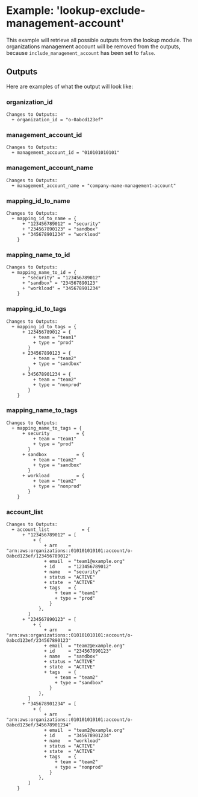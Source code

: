 # Example: 'lookup-exclude-management-account'

This example will retrieve all possible outputs from the lookup module.
The organizations management account will be removed from the outputs, because `include_management_account` has been set to `false`.

## Outputs

Here are examples of what the output will look like:

### organization_id

```text
Changes to Outputs:
  + organization_id = "o-0abcd123ef"
```

### management_account_id

```text
Changes to Outputs:
  + management_account_id = "010101010101"
```

### management_account_name

```text
Changes to Outputs:
  + management_account_name = "company-name-management-account"
```

### mapping_id_to_name

```text
Changes to Outputs:
  + mapping_id_to_name = {
      + "123456789012" = "security"
      + "234567890123" = "sandbox"
      + "345678901234" = "workload"
    }
```

### mapping_name_to_id

```text
Changes to Outputs:
  + mapping_name_to_id = {
      + "security" = "123456789012"
      + "sandbox" = "234567890123"
      + "workload" = "345678901234"
    }
```

### mapping_id_to_tags

```text
Changes to Outputs:
  + mapping_id_to_tags = {
      + 123456789012 = {
          + team = "team1"
          + type = "prod"
        }
      + 234567890123 = {
          + team = "team2"
          + type = "sandbox"
        }
      + 345678901234 = {
          + team = "team2"
          + type = "nonprod"
        }
    }
```

### mapping_name_to_tags

```text
Changes to Outputs:
  + mapping_name_to_tags = {
      + security          = {
          + team = "team1"
          + type = "prod"
        }
      + sandbox           = {
          + team = "team2"
          + type = "sandbox"
        }
      + workload          = {
          + team = "team2"
          + type = "nonprod"
        }
    }
```

### account_list

```text
Changes to Outputs:
  + account_list            = {
      + "123456789012" = [
          + {
              + arn    = "arn:aws:organizations::010101010101:account/o-0abcd123ef/123456789012"
              + email  = "team1@example.org"
              + id     = "123456789012"
              + name   = "security"
              + status = "ACTIVE"
              + state  = "ACTIVE"
              + tags   = {
                  + team = "team1"
                  + type = "prod"
                }
            },
        ]
      + "234567890123" = [
          + {
              + arn    = "arn:aws:organizations::010101010101:account/o-0abcd123ef/234567890123"
              + email  = "team2@example.org"
              + id     = "234567890123"
              + name   = "sandbox"
              + status = "ACTIVE"
              + state  = "ACTIVE"
              + tags   = {
                  + team = "team2"
                  + type = "sandbox"
                }
            },
        ]
      + "345678901234" = [
          + {
              + arn    = "arn:aws:organizations::010101010101:account/o-0abcd123ef/345678901234"
              + email  = "team2@example.org"
              + id     = "345678901234"
              + name   = "workload"
              + status = "ACTIVE"
              + state  = "ACTIVE"
              + tags   = {
                  + team = "team2"
                  + type = "nonprod"
                }
            },
        ]
    }
```